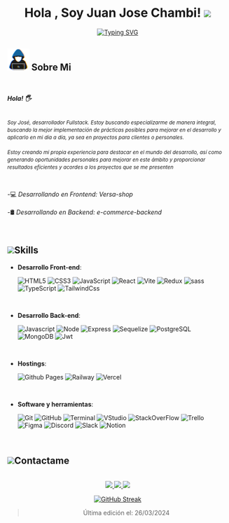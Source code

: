 
<h1 align="center"><b>Hola , Soy Juan Jose Chambi! </b><img src="https://media.giphy.com/media/hvRJCLFzcasrR4ia7z/giphy.gif" width="35"></h1>
<!--  -->
<p align="center">
<a href="https://git.io/typing-svg"><img src="https://readme-typing-svg.demolab.com?font=Poppins&weight=200&size=25&pause=1000&center=true&vCenter=true&random=false&width=700&height=100&lines=Desarrollador+Fullstack+%2F+Frontend;Curioso+-+Autodidacta+-+Dedicado+-+Automotivaci%C3%B3n;Aprendiendo+Tecnologias" alt="Typing SVG" /></a>
</p>

## <picture><img src = "https://github.com/0xAbdulKhalid/0xAbdulKhalid/raw/main/assets/mdImages/about_me.gif" width = 50px></picture> **Sobre Mi**

<br>

_**Hola! 🖐**_
<br><br>
<!-- <small >
_Soy Juan Jose, Desarrollador Fullstack/Frontend con enfoque en trabajo en equipo, curiosidad y dedicación. Mi experiencia no solo abarca el Frontend, sino también el Backend, Bases de Datos, metodologías ágiles, GIT, estructura de datos, algoritmos y frameworks.
<br><br>
He creado y colaborado en proyectos utilizando tecnologías como HTML/CSS, Sass, JavaScript, TypeScript, React, Redux Toolkit, Node, Express, Sequelize, PostgreSQL y MongoDB
<br/><br/>
Mi objetivo es continuar creciendo en este campo, expandiendo mi conocimiento y aplicándolo de manera práctica en proyectos futuros._	
</small> -->

<small> _Soy José, desarrollador Fullstack. Estoy buscando especializarme de manera integral, buscando la mejor implementación de prácticas posibles para mejorar en el desarrollo y aplicarlo en mi día a día, ya sea en proyectos para clientes o personales.
<br><br>
Estoy creando mi propia experiencia para destacar en el mundo del desarrollo, así como generando oportunidades personales para mejorar en este ámbito y proporcionar resultados eficientes y acordes a los proyectos que se me presenten_ </small>

<br/> 

 -💻 _Desarrollando en Frontend: Versa-shop_
 <br><br>
 -🛢 _Desarrollando en Backend: e-commerce-backend_
<!-- - _Practicando:_<br>
![MongoDB](https://img.shields.io/badge/MongoDB-4EA94B?style=for-the-badge&logo=mongodb&logoColor=white) --!>
<!-- - _Aprendiendo:_ <br> -->
 <!-- ![MongoDB](https://img.shields.io/badge/MongoDB-4EA94B?style=for-the-badge&logo=mongodb&logoColor=white) -->

<br>


## <img src="https://media2.giphy.com/media/QssGEmpkyEOhBCb7e1/giphy.gif?cid=ecf05e47a0n3gi1bfqntqmob8g9aid1oyj2wr3ds3mg700bl&rid=giphy.gif" width ="25"><b>Skills</b>

<p align="center">
 
- **Desarrollo Front-end**:


  ![HTML5](https://img.shields.io/badge/HTML5-E34F26?style=for-the-badge&logo=html5&logoColor=white)
  ![CSS3](https://img.shields.io/badge/CSS3-1572B6?style=for-the-badge&logo=css3&logoColor=white)
  ![JavaScript](https://img.shields.io/badge/JavaScript-323330?style=for-the-badge&logo=javascript&logoColor=F7DF1E)
  ![React](https://img.shields.io/badge/React-20232A?style=for-the-badge&logo=react&logoColor=61DAFB)
  ![Vite](https://img.shields.io/badge/Vite-B73BFE?style=for-the-badge&logo=vite&logoColor=FFD62E)
  ![Redux](https://img.shields.io/badge/Redux-593D88?style=for-the-badge&logo=redux&logoColor=white)
  ![sass](https://img.shields.io/badge/Sass-CC6699?style=for-the-badge&logo=sass&logoColor=white)
  ![TypeScript](https://img.shields.io/badge/TypeScript-007ACC?style=for-the-badge&logo=typescript&logoColor=white)
  ![TailwindCss](https://img.shields.io/badge/Tailwind_CSS-38B2AC?style=for-the-badge&logo=tailwind-css&logoColor=white)
  

<br>

- **Desarrollo Back-end**:
  
   ![Javascript](https://img.shields.io/badge/JavaScript-323330?style=for-the-badge&logo=javascript&logoColor=F7DF1E)
  ![Node](https://img.shields.io/badge/Node.js-339933?style=for-the-badge&logo=nodedotjs&logoColor=white)
  ![Express](https://img.shields.io/badge/Express.js-000000?style=for-the-badge&logo=express&logoColor=white)
  ![Sequelize](https://img.shields.io/badge/Sequelize-52B0E7?style=for-the-badge&logo=Sequelize&logoColor=white)
  ![PostgreSQL](https://img.shields.io/badge/PostgreSQL-316192?style=for-the-badge&logo=postgresql&logoColor=white)
  ![MongoDB](https://img.shields.io/badge/MongoDB-4EA94B?style=for-the-badge&logo=mongodb&logoColor=white)
  ![Jwt](https://img.shields.io/badge/JWT-000000?style=for-the-badge&logo=JSON%20web%20tokens&logoColor=white)
  

<br>

- **Hostings**:

    ![Github Pages](https://img.shields.io/badge/GitHub%20Pages-%23327FC7.svg?style=for-the-badge&logo=github&logoColor=white)
    ![Railway](https://img.shields.io/badge/Railway-131415?style=for-the-badge&logo=railway&logoColor=white)
    ![Vercel](https://img.shields.io/badge/Vercel-000000?style=for-the-badge&logo=vercel&logoColor=white)
    
<br>

- **Software y herramientas**:

    ![Git](https://img.shields.io/badge/git-%23F05033.svg?style=for-the-badge&logo=git&logoColor=white)
    ![GitHub](https://img.shields.io/badge/github-%23121011.svg?style=for-the-badge&logo=github&logoColor=white)
    ![Terminal](https://img.shields.io/badge/Terminal-%23054020?style=for-the-badge&logo=gnu-bash&logoColor=white)
    ![VStudio](https://img.shields.io/badge/Visual%20Studio%20Code-0078d7.svg?style=for-the-badge&logo=visual-studio-code&logoColor=white)
    ![StackOverFlow](https://img.shields.io/badge/Stack_Overflow-FE7A16?style=for-the-badge&logo=stack-overflow&logoColor=white)
    ![Trello](https://img.shields.io/badge/Trello-0052CC?style=for-the-badge&logo=trello&logoColor=white)
    ![Figma](https://img.shields.io/badge/Figma-F24E1E?style=for-the-badge&logo=figma&logoColor=white)
    ![Discord](https://img.shields.io/badge/Discord-5865F2?style=for-the-badge&logo=discord&logoColor=white)
    ![Slack](https://img.shields.io/badge/Slack-4A154B?style=for-the-badge&logo=slack&logoColor=white)
    ![Notion](https://img.shields.io/badge/Notion-000000?style=for-the-badge&logo=notion&logoColor=white)

<br>
</p>


	
## <img src="https://user-images.githubusercontent.com/74038190/243078651-2c0eef4b-7b75-42bd-9722-4bea97a2d532.gif" width ="45"><b>Contactame </b>
<br>
<div align='left'>

<div align="center" margin="30">

<a href="https://www.linkedin.com/in/juan-jose-chambi/" target="_blank" rel="noopener">
<img src="https://img.shields.io/badge/linkedin-%2300acee.svg?color=405DE6&style=for-the-badge&logo=linkedin&logoColor=white"/>
</a>

<a href="mailto:juanjosech.it@gmail.com" target="_blank" rel="noopener">
<img src="https://img.shields.io/badge/gmail-%23EA4335.svg?style=for-the-badge&logo=gmail&logoColor=white"/>
</a>


<a href="https://portafolio-juanjosechambi.vercel.app/" target="_blank" rel="noopener">
<img src="https://img.shields.io/badge/website-000000?style=for-the-badge&logo=About.me&logoColor=white"/>
</a>

</div>
<div align="center">

[![GitHub Streak](http://github-readme-streak-stats.herokuapp.com?user=JuanJoseChambi&theme=github-dark-blue&hide_border=verdadero&border_radius=10&locale=es&date_format=M%20j%5B%2C%20Y%5D&card_width=500)](https://git.io/streak-stats)

 
> Última edición el: 26/03/2024

